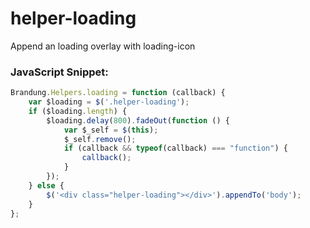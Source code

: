 helper-loading
==============

Append an loading overlay with loading-icon

### JavaScript Snippet:

```JavaScript
Brandung.Helpers.loading = function (callback) {
	var $loading = $('.helper-loading');
	if ($loading.length) {
		$loading.delay(800).fadeOut(function () {
			var $_self = $(this);
			$_self.remove();
			if (callback && typeof(callback) === "function") {
				callback();
			}
		});
	} else {
		$('<div class="helper-loading"></div>').appendTo('body');
	}
};
```
